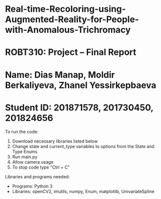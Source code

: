 # Real-time-Recoloring-using-Augmented-Reality-for-People-with-Anomalous-Trichromacy

#   ROBT310:    Project – Final Report
#   Name:       Dias Manap,     Moldir Berkaliyeva,     Zhanel Yessirkepbaeva
#   Student ID: 201871578,      201730450,              201824656


To run the code:
1) Download necessary libraries listed below
2) Change state and current_type variables to options from the State and Type Enums
3) Run main.py 
4) Allow camera usage
5) To stop code type "Ctrl + C"

Libraries and programs needed:
- Programs: Python 3
- Libraries: openCV2, imutils, numpy, Enum, matplotlib, UnivariateSpline
